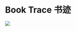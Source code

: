 # Book Trace 书迹

![](https://gitee.com/streamazure/BookTrace/blob/master/src/%E5%A4%A7%E6%A0%87%E9%A2%98.png)

